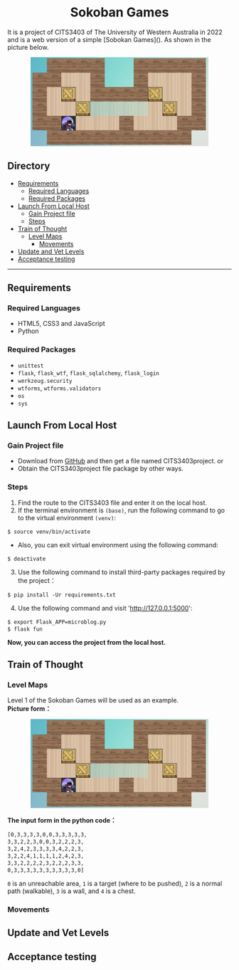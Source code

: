 <h1 align="center">Sokoban Games</h1>
It is a project of CITS3403 of The University of Western Australia in 2022 
and is a web version of a simple [Sobokan Games](). 
As shown in the picture below.
<p align="center">
    <img
        src= "./img/game.png"
        width="400"
        height="200"
        alt="Sokoban Games"
    />
</p>

## Directory
* [Requirements](#requirements)
    * [Required Languages](#required-packages)
    * [Required Packages](#required-packages)
* [Launch From Local Host](#getting-started)
    * [Gain Project file](#gain-Project-file)
    * [Steps](#steps)
* [Train of Thought](#train-of-thought)
    * [Level Maps](#level-maps)
        * [Movements](#movements)
* [Update and Vet Levels](#update-and-vet-levels)
* [Acceptance testing](#acceptance-testing)
* * *

## Requirements
### Required Languages
- HTML5, CSS3 and JavaScript
- Python
### Required Packages
- `unittest`
- `flask`, `flask_wtf`, `flask_sqlalchemy`, `flask_login`
- `werkzeug.security`
- `wtforms`, `wtforms.validators`
- `os`
- `sys`

## Launch From Local Host
### Gain Project file
- Download from [GitHub](https://github.com/22856226/CITS3403project.git) and then get a file named CITS3403project.
or
- Obtain the CITS3403project file package by other ways.
### Steps
1. Find the route to the CITS3403 file and enter it on the local host.
2. If the terminal environment is `(base)`, run the following command to go to the virtual environment `(venv)`:
```
$ source venv/bin/activate
```
- Also, you can exit virtual environment using the following command:
```
$ deactivate
```
3. Use the following command to install third-party packages required by the project：
```
$ pip install -Ur requirements.txt
```
4. Use the following command and visit 'http://127.0.0.1:5000':
```
$ export Flask_APP=microblog.py
$ flask fun
```
__Now, you can access the project from the local host.__

## Train of Thought
### Level Maps
Level 1 of the Sokoban Games will be used as an example.
<br/>
**Picture form：**
<p align="center">
    <img
        src= "./img/game.png"
        width="400"
        height="200"
        alt="Sokoban Games"
    />
</p>

**The input form in the python code：**
```
[0,3,3,3,3,0,0,3,3,3,3,3,
3,3,2,2,3,0,0,3,2,2,2,3,
3,2,4,2,3,3,3,3,4,2,2,3,
3,2,2,4,1,1,1,1,2,4,2,3,
3,3,2,2,2,2,3,2,2,2,3,3,
0,3,3,3,3,3,3,3,3,3,3,0]
```
`0` is an unreachable area, `1` is a target (where to be pushed), `2` is a normal path (walkable), 
`3` is a wall, and `4` is a chest.
### Movements

## Update and Vet Levels


## Acceptance testing

